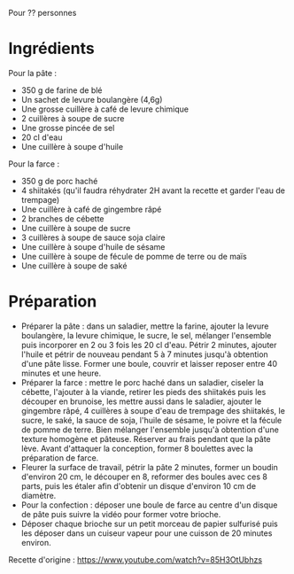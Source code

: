 Pour ?? personnes

# Ingrédients

Pour la pâte :
- 350 g de farine de blé
- Un sachet de levure boulangère (4,6g)
- Une grosse cuillère à café de levure chimique
- 2 cuillères à soupe de sucre
- Une grosse pincée de sel
- 20 cl d'eau
- Une cuillère à soupe d'huile

Pour la farce :
- 350 g de porc haché
- 4 shiitakés (qu'il faudra réhydrater 2H avant la recette et garder l'eau de trempage)
- Une cuillère à café de gingembre râpé
- 2 branches de cébette
- Une cuillère à soupe de sucre
- 3 cuillères à soupe de sauce soja claire
- Une cuillère à soupe d'huile de sésame
- Une cuillère à soupe de fécule de pomme de terre ou de maïs
- Une cuillère à soupe de saké

# Préparation

- Préparer la pâte : dans un saladier, mettre la farine, ajouter la levure boulangère, la levure chimique, le sucre, le sel, mélanger l'ensemble puis incorporer en 2 ou 3 fois les 20 cl d'eau. Pétrir 2 minutes, ajouter l'huile et pétrir de nouveau pendant 5 à 7 minutes jusqu'à obtention d'une pâte lisse. Former une boule, couvrir et laisser reposer entre 40 minutes et une heure.
- Préparer la farce : mettre le porc haché dans un saladier, ciseler la cébette, l'ajouter à la viande, retirer les pieds des shiitakés puis les découper en brunoise, les mettre aussi dans le saladier, ajouter le gingembre râpé, 4 cuillères à soupe d'eau de trempage des shiitakés, le sucre, le saké, la sauce de soja, l'huile de sésame, le poivre et la fécule de pomme de terre. Bien mélanger l'ensemble jusqu'à obtention d'une texture homogène et pâteuse. Réserver au frais pendant que la pâte lève.
Avant d'attaquer la conception, former 8 boulettes avec la préparation de farce.
- Fleurer la surface de travail, pétrir la pâte 2 minutes, former un boudin d'environ 20 cm, le découper en 8, reformer des boules avec ces 8 parts, puis les étaler afin d'obtenir un disque d'environ 10 cm de diamètre.
- Pour la confection : déposer une boule de farce au centre d'un disque de pâte puis suivre la vidéo pour former votre brioche.
- Déposer chaque brioche sur un petit morceau de papier sulfurisé puis les déposer dans un cuiseur vapeur pour une cuisson de 20 minutes environ.

Recette d'origine : https://www.youtube.com/watch?v=85H3OtUbhzs
